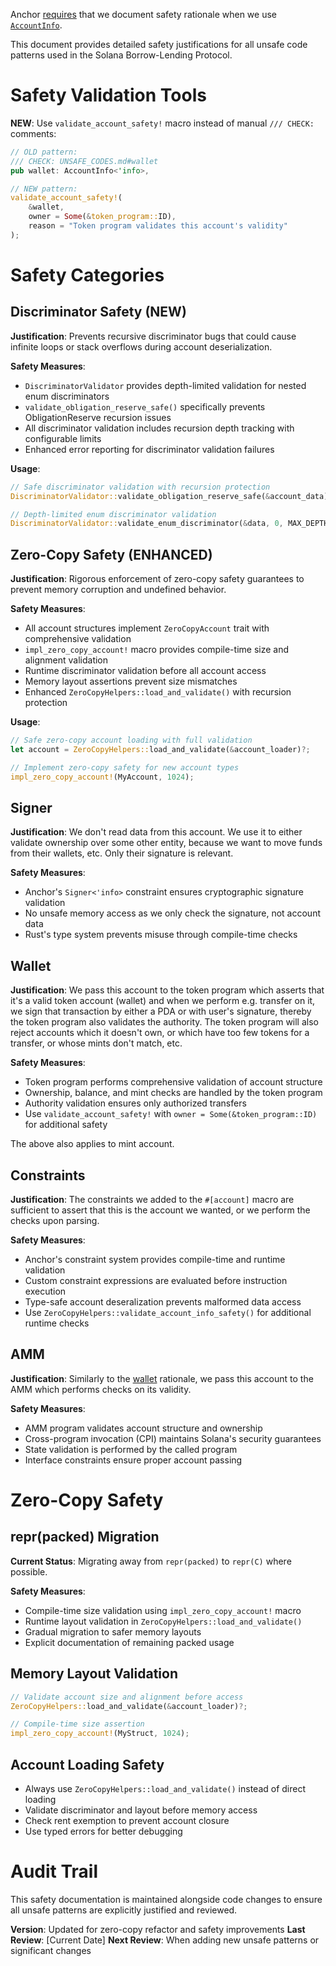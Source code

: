 Anchor [requires][anchor-issue-safety] that we document safety rationale when
we use [`AccountInfo`][account-info-anchor].

This document provides detailed safety justifications for all unsafe code patterns
used in the Solana Borrow-Lending Protocol.

# Safety Validation Tools

**NEW**: Use `validate_account_safety!` macro instead of manual `/// CHECK:` comments:

```rust
// OLD pattern:
/// CHECK: UNSAFE_CODES.md#wallet
pub wallet: AccountInfo<'info>,

// NEW pattern:
validate_account_safety!(
    &wallet,
    owner = Some(&token_program::ID),
    reason = "Token program validates this account's validity"
);
```

# Safety Categories

## Discriminator Safety (NEW)
**Justification**: Prevents recursive discriminator bugs that could cause infinite loops or stack overflows during account deserialization.

**Safety Measures**:
- `DiscriminatorValidator` provides depth-limited validation for nested enum discriminators
- `validate_obligation_reserve_safe()` specifically prevents ObligationReserve recursion issues
- All discriminator validation includes recursion depth tracking with configurable limits
- Enhanced error reporting for discriminator validation failures

**Usage**:
```rust
// Safe discriminator validation with recursion protection
DiscriminatorValidator::validate_obligation_reserve_safe(&account_data)?;

// Depth-limited enum discriminator validation  
DiscriminatorValidator::validate_enum_discriminator(&data, 0, MAX_DEPTH)?;
```

## Zero-Copy Safety (ENHANCED)
**Justification**: Rigorous enforcement of zero-copy safety guarantees to prevent memory corruption and undefined behavior.

**Safety Measures**:
- All account structures implement `ZeroCopyAccount` trait with comprehensive validation
- `impl_zero_copy_account!` macro provides compile-time size and alignment validation
- Runtime discriminator validation before all account access
- Memory layout assertions prevent size mismatches
- Enhanced `ZeroCopyHelpers::load_and_validate()` with recursion protection

**Usage**:
```rust
// Safe zero-copy account loading with full validation
let account = ZeroCopyHelpers::load_and_validate(&account_loader)?;

// Implement zero-copy safety for new account types
impl_zero_copy_account!(MyAccount, 1024);
```

## Signer
**Justification**: We don't read data from this account. We use it to either validate ownership
over some other entity, because we want to move funds from their wallets, etc.
Only their signature is relevant.

**Safety Measures**:
- Anchor's `Signer<'info>` constraint ensures cryptographic signature validation
- No unsafe memory access as we only check the signature, not account data
- Rust's type system prevents misuse through compile-time checks

## Wallet  
**Justification**: We pass this account to the token program which asserts that it's a valid token
account (wallet) and when we perform e.g. transfer on it, we sign that
transaction by either a PDA or with user's signature, thereby the token program
also validates the authority.
The token program will also reject accounts which it doesn't own, or which have
too few tokens for a transfer, or whose mints don't match, etc.

**Safety Measures**:
- Token program performs comprehensive validation of account structure
- Ownership, balance, and mint checks are handled by the token program
- Authority validation ensures only authorized transfers
- Use `validate_account_safety!` with `owner = Some(&token_program::ID)` for additional safety

The above also applies to mint account.

## Constraints
**Justification**: The constraints we added to the `#[account]` macro are sufficient to assert that
this is the account we wanted, or we perform the checks upon parsing.

**Safety Measures**:
- Anchor's constraint system provides compile-time and runtime validation
- Custom constraint expressions are evaluated before instruction execution
- Type-safe account deseralization prevents malformed data access
- Use `ZeroCopyHelpers::validate_account_info_safety()` for additional runtime checks

## AMM
**Justification**: Similarly to the [wallet](#wallet) rationale, we pass this account to the AMM
which performs checks on its validity.

**Safety Measures**:
- AMM program validates account structure and ownership
- Cross-program invocation (CPI) maintains Solana's security guarantees
- State validation is performed by the called program
- Interface constraints ensure proper account passing

# Zero-Copy Safety

## repr(packed) Migration
**Current Status**: Migrating away from `repr(packed)` to `repr(C)` where possible.

**Safety Measures**:
- Compile-time size validation using `impl_zero_copy_account!` macro
- Runtime layout validation in `ZeroCopyHelpers::load_and_validate()`
- Gradual migration to safer memory layouts
- Explicit documentation of remaining packed usage

## Memory Layout Validation
```rust
// Validate account size and alignment before access
ZeroCopyHelpers::load_and_validate(&account_loader)?;

// Compile-time size assertion
impl_zero_copy_account!(MyStruct, 1024);
```

## Account Loading Safety
- Always use `ZeroCopyHelpers::load_and_validate()` instead of direct loading
- Validate discriminator and layout before memory access
- Check rent exemption to prevent account closure
- Use typed errors for better debugging

# Audit Trail

This safety documentation is maintained alongside code changes to ensure
all unsafe patterns are explicitly justified and reviewed.

**Version**: Updated for zero-copy refactor and safety improvements
**Last Review**: [Current Date]
**Next Review**: When adding new unsafe patterns or significant changes

[anchor-issue-safety]: https://github.com/project-serum/anchor/issues/1387
[account-info-anchor]: https://docs.rs/anchor-lang/0.24.2/anchor_lang/prelude/struct.AccountInfo.html
